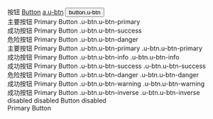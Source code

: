 <div>
    <a class="u-btn">按钮</a>
    <a class="u-btn" href="">Button</a>
    <a class="u-btn" href="#">a.u-btn</a>
    <button class="u-btn">button.u-btn</button>
</div>
<div>
    <a class="u-btn u-btn-primary">主要按钮</a>
    <a class="u-btn u-btn-primary">Primary Button</a>
    <a class="u-btn u-btn-primary">.u-btn.u-btn-primary</a>
</div>
<div>
    <a class="u-btn u-btn-success">成功按钮</a>
    <a class="u-btn u-btn-success">Primary Button</a>
    <a class="u-btn u-btn-success">.u-btn.u-btn-success</a>
</div>
<div>
    <a class="u-btn u-btn-danger">危险按钮</a>
    <a class="u-btn u-btn-danger">Primary Button</a>
    <a class="u-btn u-btn-danger">.u-btn.u-btn-danger</a>
</div>
<div>
    <a class="u-btn u-btn-primary u-btn-xs">主要按钮</a>
    <a class="u-btn u-btn-primary u-btn-sm">Primary Button</a>
    <a class="u-btn u-btn-primary u-btn-lg">.u-btn.u-btn-primary</a>
    <a class="u-btn u-btn-primary u-btn-xl">.u-btn.u-btn-primary</a>
</div>
<div>
    <a class="u-btn u-btn-info u-btn-xs">成功按钮</a>
    <a class="u-btn u-btn-info u-btn-sm">Primary Button</a>
    <a class="u-btn u-btn-info u-btn-lg">.u-btn.u-btn-info</a>
    <a class="u-btn u-btn-info u-btn-xl">.u-btn.u-btn-info</a>
</div>
<div>
    <a class="u-btn u-btn-success u-btn-xs">成功按钮</a>
    <a class="u-btn u-btn-success u-btn-sm">Primary Button</a>
    <a class="u-btn u-btn-success u-btn-lg">.u-btn.u-btn-success</a>
    <a class="u-btn u-btn-success u-btn-xl">.u-btn.u-btn-success</a>
</div>
<div>
    <a class="u-btn u-btn-danger u-btn-xs">危险按钮</a>
    <a class="u-btn u-btn-danger u-btn-sm">Primary Button</a>
    <a class="u-btn u-btn-danger u-btn-lg">.u-btn.u-btn-danger</a>
    <a class="u-btn u-btn-danger u-btn-xl">.u-btn.u-btn-danger</a>
</div>
<div>
    <a class="u-btn u-btn-warning u-btn-xs">成功按钮</a>
    <a class="u-btn u-btn-warning u-btn-sm">Primary Button</a>
    <a class="u-btn u-btn-warning u-btn-lg">.u-btn.u-btn-warning</a>
    <a class="u-btn u-btn-warning u-btn-xl">.u-btn.u-btn-warning</a>
</div>
<div>
    <a class="u-btn u-btn-inverse u-btn-xs">成功按钮</a>
    <a class="u-btn u-btn-inverse u-btn-sm">Primary Button</a>
    <a class="u-btn u-btn-inverse u-btn-lg">.u-btn.u-btn-inverse</a>
    <a class="u-btn u-btn-inverse u-btn-xl">.u-btn.u-btn-inverse</a>
</div>
<div>
    <a class="u-btn z-dis" disabled>disabled</a>
    <a class="u-btn z-dis u-btn-primary" disabled>disabled Button</a>
    <a class="u-btn z-dis u-btn-danger" disabled>disabled</a>
</div>
<div>
    <a class="u-btn u-btn-inverse u-btn-block">Primary Button</a>
</div>